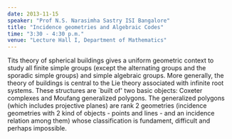 ```yaml
---
date: 2013-11-15
speaker: "Prof N.S. Narasimha Sastry ISI Bangalore"
title: "Incidence geometries and Algebraic Codes"
time: "3:30 - 4:30 p.m." 
venue: "Lecture Hall I, Department of Mathematics"
---
```

Tits theory of spherical buildings gives a uniform geometric context to study all finite simple groups (except the alternating groups and the sporadic simple groups) and simple algebraic groups. More generally, the theory of buildings is central to the Lie theory associated with infinite root systems. These structures are `built of' two basic objects: Coxeter complexes and Moufang generalized polygons. The generalized polygons (which includes projective planes) are rank 2 geometries (incidence geometries with 2 kind of objects - points and lines - and an incidence relation among them) whose classification is fundament, difficult and perhaps impossible.
